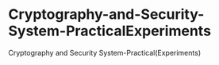# Cryptography-and-Security-System-PracticalExperiments
Cryptography and Security System-Practical(Experiments)
